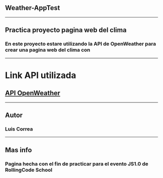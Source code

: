 ## Weather-AppTest
---
## Practica proyecto pagina web del clima
### En este proyecto estare utilizando la API de OpenWeather para crear una pagina web del clima con
---
# Link API utilizada 
## [API OpenWeather](https://openweathermap.org/api)
---
## Autor
### Luis Correa
---
## Mas info
### Pagina hecha con el fin de practicar para el evento JS1.0 de RollingCode School

